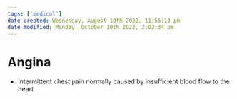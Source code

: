 ```yaml
---
tags: ['medical']
date created: Wednesday, August 10th 2022, 11:56:13 pm
date modified: Monday, October 10th 2022, 2:02:34 pm
---
```


# Angina
- Intermittent chest pain normally caused by insufficient blood flow to the heart



